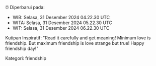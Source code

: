 ⏰ Diperbarui pada:
- WIB: Selasa, 31 Desember 2024 04.22.30 UTC
- WITA: Selasa, 31 Desember 2024 05.22.30 UTC
- WIT: Selasa, 31 Desember 2024 06.22.30 UTC

Kutipan Inspiratif:
"Read it carefully and get meaning! Minimum love is friendship. But maximum friendship is love strange but true! Happy friendship day!"


Kategori: friendship

